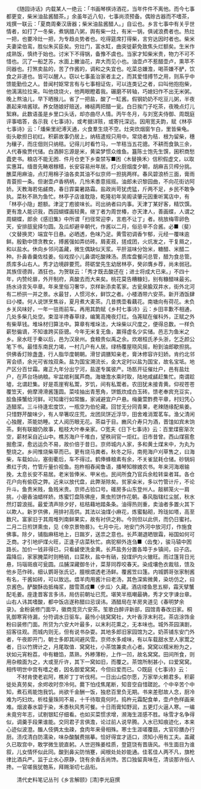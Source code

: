 <!-- { "loadSidebar": true } -->
　　《随园诗话》内载某人一绝云：「书画琴棋诗酒花，当年件件不离他。而今七事都更变，柴米油盐酱醋茶。」余虽年近八旬，七事尚须预备。偶赊古器而不嗜茶，戏撰一联云：「夏商周秦汉唐器；柴米油盐酱醋人。」自讼也。乡言七事中有关乎世情者，如打了一冬柴，煮锅腊八粥，舆有柴一灶，有米一锅，俱诫浪费者也。热灶一把，也要冷灶一把，为专趋炎势者也。吃得筵席打得柴，言穷达因时者也。柴米夫妻梁伯鸾，胜似朱买臣矣。穷灶门，富水缸，曲突徙薪免致焦头烂额矣。生米作成熟饭，慎终于始也。讨米下不得锅，备豫不虞也。当家才知柴米贵，物力不可不惜也。沉了一船芝苏，水面上撇油花，弃大而见小也。油壶卢不惹醋壶卢，熏苹不同器也。打煞卖盐的，苦了作酱的，调和之失宜也。吃菜总嫌澹，喝茶嫌不酽，饮食之非道也。皆可以醒人。窃以七事虽治家者主之，而其爱惜搏节之用，则系乎中馈能勤俭之人。昔闻村妪常言有与七事相证佐，可以连类记之者，曰叫他抱抱柴，他漓漓拉拉来。叫他烧烧火，他两眼瞪着我。碾磨不转轴，巧媳妇作不出无米粥。晚上熬油儿，早下晒猴儿。省了一把盐，酸了一缸酱。假钢奶奶不吃豆儿粥，半夜裹起来啃酱球。养女随娘好赔送，棒槌两把醋一瓮。白日挨门子吃茶，夜晚点灯儿絮麻。此数语虽是乡里口头话，却亦曲尽人情。丙午冬月，与刘宽夫侍御、周既庭评事唱答，各示我《七事诗》，或考据详赅，或寄托深远。因用宽夫韵，赋《林亭七事诗》云：「燔柴里祀溥天通，火食羣生烧不空。灶突炊烟窗乍白，里皆柴龟。街头歇担日初红。积薪故事仍居上，纳秸遣规只用中。常烧者为秸．根为留柴，穗为穰子，而庄佃则只纳秸。记得儿时看竹马，一竿秸当五花骢。不耕而食孰三余，人代春揄贾代储。白酒醉忘源是米，黄粱梦惯众维鱼。簋陈士饱先生馔，囷积商愁蠹吏书。粮店不能无困．件月仓吏下乡查禁写■困〈木替换禾〉信积假虚文，以取实惠耳。缅昔先畴艰稼穑，长安容易卅年居。灯火厨烟度夕朝，胡麻吉贝榨分挑。醮菜用麻油，点灯用棉子油各卖其油不似京师一担挑两样。春风碧浪桥三面，膏雨青蓑担一条。但谢壶卢香柄柄，几怜禾黍意摇摇。油郎未识黎园曲，不向花街访阿娇。天教海若佑鹾商，春日霏霙暑路霜。盐政尚苛犹虎猛，斤两不足，乡民不敢争执。菜秋不熟为鱼忙。林亭子店谁耽隐，乾隆初年吴阁读肇元因重听寓店中，有「林亭小隐」题额。津淀丁庖彼味长。司出纳者曰内事。天津丁某好客，精饮馔。更有澹人能识我，西园蝴蝶画轻黄。继丁者为周世椿，亦天津人，善画蝶，人谓之周蝴蝶，郎余《感旧集》中所谓「扫径常迎李，言庖不让丁」者。桃放梅零卵色天，安排瓿瓮择匀圆。及瓜却避辛朝代，作酱以二月，俗忌辛不合酱。必■（斐）〈文替换灵〉端宜午日悬。必晒透，色味乃足。黄雪初调香乍郁，元经一覆味逾鲜。殷勤中馈贪教女，搏酱强如弄纺砖。屑麦菽，搓成团，火炕发之，干复屑之，和以盐水。休向乡邻问盖藏，微生偶缺似天浆。平肝滋味分饴米，糖醋、米醋二种。扑鼻香羹佐桂姜。俗戏捏小儿鼻谓吃酸辣汤。质库盘餐问总管，醋为食总管。质库多山右人。秀才边境辟要荒。蒋砺堂先生幼居林亭，癸卯膺乡荐，尚未弱冠。其族侄德舆，酒狂也。为贺联云：「秀才既去酸还在；进士将成大已来。」不四十年，内赞纶扉，外开制府，真酸去而大来矣。桃花莫告糟糠妇，别有糠醋味最劣。扬水诗言矢卒章。年来里俗习奢华，京样新添卖茗家。古瓮泉腧双井水，街外北河有二桥拱一并之景。水最甘，人惯河水，鲜饮之者。小楼酒带六安茶。新开酒饭肆曰小楼。何人说饼烹焦谷，夏月煮大麦茶。几昔携壶看藕花。南塘向有荷花。未负乡关风味好，一年一驻雨前车。再用其韵赋《乡村七事诗》云：乡田丰歉不相通，几处多柴几处空。束湿半搀春草绿，编篱高掩夜灯红。刍荛赋在催科外，正赋之外有柴草钱。堆垛材归算法中。算章有堆垛法，大垛柴以尺度之，便得总数。一样负薪愁徧谪，不知谁跨买臣骢。今年无米复无鱼，赢得虚名少实储。邑志为鱼米之乡。泉水旺于秦以后，邑为汉泉州。食粮贵似禹之余。炊艰桓氏矛头浙，乞乏颜公笔下书。最惜东南民力竭，一村几户有人居。绿杨覆屋晓风摇，盼到油郎歇担挑。供佛香灯赊盏盏，行人脂华度朝朝。滑甘调膳知亲老，膏沐修容许妇娇。肯约北邻宵会绩，余光可省烛双条。盐为国宝溯流长，金大定时以盐为国宝，故名宝坻。地产区分百廿霜。雍正九年分出宁河，盐遂专属彼产。场匦开征催灶户，邑有盐灶户，在芦台场纳粮。牢盆绾利属芦商。海塘澹水乘时取，陆地咸鹾赶集忙。南谓趁墟，北谓赶集。好是乖崖宥私鬻，岁饥，间有私鬻者。农田犹未接青黄。仰视苍苍覆笠天，俯摩滑滑酱篷圆。菜哇抽出青葱角，饼甑炊成白玉砖。馈老奉宾充豆实，脍鱼揍蟹给河鲜。可知庸行如常醢，家诫避宜户户悬。梅羹萱酢费平章，村妇凭心造醋浆。三斗待逢宏度饮，一瓶空为伯伦藏。回甘无分同青果，老辣随缘配紫姜。只惜野芹酸味少，有人举箸叹庄荒。龙团凤饼近浮华，田舍难消鬻茗车。渔父清闲心独醒，茶能妨睡。丈人阅历眼无花。茶益于目。豳风介寿只为酒，晋馌如宾未饷茶。剩有联姻仍故事，粗枝大叶奉亲家。○宽夫《日下七事诗》云：百里煤窑渐次空，薪材采自近山中。樵苏海户千堆白，望秩祠官一炬红。旧市昔曾。西山煤窑愈掘愈深，愈远运负不易，故价倍于昔日。京师城内人家，多和黄土煤末中，为丸为墼烧之。乡间惟烧柴草而已。更有烧马粪者。秋冬之际，南苑海户刈草售之，曰海柴，车载如山，塞街衢后，车不得过。鹤俸蜂粮素有余，不关雀鼠耗仓储。砂锅焖煮红于肉，竹管斤量价视鱼。抱杵相舂闻鲁语，播琴知稼媿农书。年来河海艰输挽，太息长安不易居。老米皆俸米、甲米也。民间所食乃官兵余粒转粜者耳。各仓花户向有偷窃之弊。近来以放代盘，此弊渐除矣。贫家籴米，多以竹管计斤，不论升斗。鱼贵米贱，鱼贱米贵。京师占验口号。碓房多山东登州人。敲梆笼火一肩挑，小磨香油蜡样娇。炼蜜饤盘陈佛座，熏虫煎饼作花朝。春风脂辖红尘腻，秋水然灯碧浪摇。最爱清声除夕好，枯秸藉地踏条条。油得热则重，卖油者多置火其下以欺人。新岁供佛，用排衬高供。其法以油煤小麻花，炼蜜黏砌，玲珑如塔，高至数尺。富家旧于其周堆列南鲜果实，故有衬供之称。今则但以此供，而仍日蜜衬。二月二日煎饼熏虫，见《帝京景物晷》。七月中元，地安门外河中放河灯，作施食佛事。除夕，铺脂麻秸地上，日踹岁，送祟之意也。长芦潮退晒银霜，裕国如何可乏商。才引地炉煤火旺，正逢子店菜秋忙。病驼柳外连刍■〈齿曳〉，骏马辕中困路长。加价一钱非得已，只看鹾使洗金黄。长芦盐务分置各埠于乡镇间，曰子店。霜降后，家家腌菜时则畅销，曰菜秋，盐中有硝，投煤炉内火辙旺。雨过篷背日光悬，玛瑙斑痕可瓮圆。瓜脯深藏御冬计，菜芽同荐咬春天。染成壤色衣裁毯，馈及他乡范作砖。细认鹦哥张氏记，膻根煨透老汤鲜。覆酱笠曰篷。内城鹦哥张家制酱有名，干酱如砖，可以致远。煨羊肉用酱汁曰老汤，其色深紫微黄，染坊仿之，曰京酱色。酽酸酥齿抵梅浆，腊雪蒸成■〈步瓜〉久藏。酒店缕鱼思五柳，霜天擘蟹配毛姜。座逢晋客言多讳，局仿前朝址已荒。堪笑半瓶嘲最确，秀才文字谏台章。山右人讳其嗜酸，都中饭店遂称醋曰忌误讳。酒醋局在羊房夹道见《春明梦余录》。金粉装修门面华，徽商竞货六安茶。笙歌白醉评新部，园馆青春改旧家。桐乳御寒宵待漏，分符调水日驱车。最怜小铫窝窝社，大叶香浮末利花。茶店涂饰金粉曰装修门面。所贷为六安大叶最多，以末利花熏之，无本味也。城外茶园演剧，招客往观。而城内则无，但有说书杂耍。其地多郎旧家园馆为之。奶茶铺东安门外者，午夜即开门，朝士多即其间避风雪。京师水多咸味，有以车载甜水至人家鬻之者，日以竹牌计之，月尾取值．窝窝社，小茶馆兼卖点心者。窝窝以糯米粉为之，状如元宵粉荔，中有糖馅，蒸熟，外糁薄粉，上作一凹，故名窝窝。田间所食，则用杂粮面为之，大或至斤许，其下一窝如旧，而覆之。茶馆所制甚小，曰爱窝窝。相传明世中宫有嗜之者，因名御爱窝窝，今但曰爱而已。○既庭《七事诗》云： 
　　不材肯使老岩阿，樵斧丁丁听伐柯。一日出山偿尔愿，万家举火赖君多。积薪徙处真劳矣，余烬收时奈冷何。爨下怕戍焦尾断，知音空自惜蹉跎。个中辛苦个中知，煮石焉能饱我饥。尚欲千金酬一饭，独悲百里负无期。书来差慰故人念，厨冷难为巧妇炊。析桂量珠同不易，十千待取竟何时。捣杵元霜配食单，壶卢色样画来难。烟波春水碧于染，禾黍秋风秀可餐。十日雨膏知野润，五更灯火逼人寒。一编未竟穷年志，试剔银缸仔细看。也如买菜惯求增，濒海生涯感不胜。咏雪才名争得似，调羹手段果谁能。交同君子言俱澹，论过前人说早腾。入水已知痕迹化，本来心迹似波澄。醢人伎俩太虫疎，食肉年来骨相殊。寒士生涯嗟覆瓿，大官珍膳办行厨。渍戍清白防濡染，味杂酸醎费揣摹。恰好得宜才适口，须知小用有工夫。盖藏久已取宫中，敢学微生貌直躬。人世迥殊姜桂质，登筵饶有晋唐风。书生面目为谁叙，儿女情怀似此同。酸到鼻尖防悄蹇，闻根处处妙能通。佳茗佳人两不凡，旗枪律比酒兵严。监于止水心原静，饶有余香舌尚馋。苦口独留真味在，清谈那许俗人搀。一官嗟我犹匏系，拜赐渐叨七品衔。 

　　清代史料笔记丛刊《乡言解颐》[清]李光庭撰 

 
